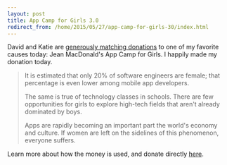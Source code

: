 ```yaml
---
layout: post
title: App Camp for Girls 3.0
redirect_from: /home/2015/05/27/app-camp-for-girls-30/index.html
---
```

<p>David and Katie are <a href="http://macsparky.com/blog/2015/5/app-camp-for-girls-funding-campaign-and-matching-funds-offer">generously matching donations</a> to one of my favorite causes today: Jean MacDonald's App Camp for Girls. I happily made my donation today.</p>

<blockquote>
  <p>It is estimated that only 20% of software engineers are female; that percentage is even lower among mobile app developers.</p>
  
  <p>The same is true of technology classes in schools. There are few opportunities for girls to explore high-tech fields that aren't already dominated by boys. </p>
  
  <p>Apps are rapidly becoming an important part the world's economy and culture. If women are left on the sidelines of this phenomenon, everyone suffers. </p>
</blockquote>

<p>Learn more about how the money is used, and donate directly <a href="https://www.indiegogo.com/projects/app-camp-for-girls-3-0#/story">here</a>.</p>
